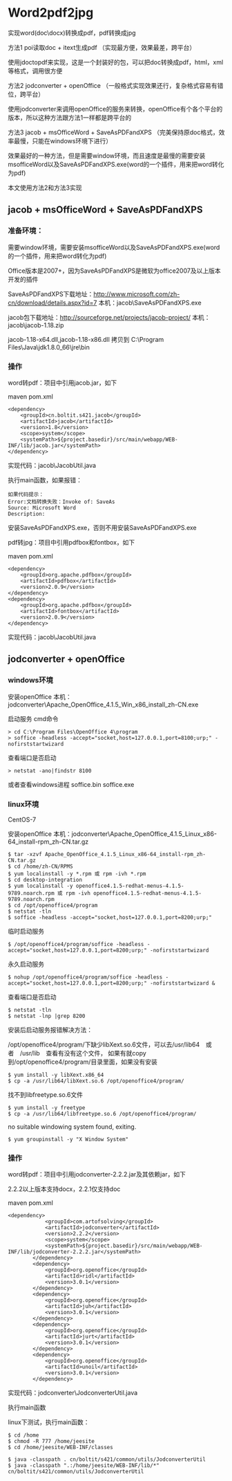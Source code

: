# Word2pdf2jpg

实现word(doc\docx)转换成pdf，pdf转换成jpg

方法1 poi读取doc + itext生成pdf （实现最方便，效果最差，跨平台）

使用jdoctopdf来实现，这是一个封装好的包，可以把doc转换成pdf，html，xml等格式，调用很方便

方法2 jodconverter + openOffice （一般格式实现效果还行，复杂格式容易有错位，跨平台）

使用jodconverter来调用openOffice的服务来转换，openOffice有个各个平台的版本，所以这种方法跟方法1一样都是跨平台的

方法3 jacob + msOfficeWord + SaveAsPDFandXPS （完美保持原doc格式，效率最慢，只能在windows环境下进行）

效果最好的一种方法，但是需要window环境，而且速度是最慢的需要安装msofficeWord以及SaveAsPDFandXPS.exe(word的一个插件，用来把word转化为pdf)

本文使用方法2和方法3实现

## jacob + msOfficeWord + SaveAsPDFandXPS

### 准备环境：

需要window环境，需要安装msofficeWord以及SaveAsPDFandXPS.exe(word的一个插件，用来把word转化为pdf)

Office版本是2007+，因为SaveAsPDFandXPS是微软为office2007及以上版本开发的插件

SaveAsPDFandXPS下载地址：http://www.microsoft.com/zh-cn/download/details.aspx?id=7 本机：jacob\SaveAsPDFandXPS.exe

jacob包下载地址：http://sourceforge.net/projects/jacob-project/ 本机：jacob\jacob-1.18.zip

jacob-1.18-x64.dll,jacob-1.18-x86.dll 拷贝到 C:\Program Files\Java\jdk1.8.0_66\jre\bin

### 操作

word转pdf：项目中引用jacob.jar，如下

maven pom.xml
```
<dependency>
    <groupId>cn.boltit.s421.jacob</groupId>
    <artifactId>jacob</artifactId>
    <version>1.8</version>
    <scope>system</scope>
    <systemPath>${project.basedir}/src/main/webapp/WEB-INF/lib/jacob.jar</systemPath>
</dependency>
```

实现代码：jacob\JacobUtil.java

执行main函数，如果报错：
```
如果代码提示：
Error:文档转换失败：Invoke of: SaveAs
Source: Microsoft Word
Description:
```
安装SaveAsPDFandXPS.exe，否则不用安装SaveAsPDFandXPS.exe

pdf转jpg：项目中引用pdfbox和fontbox，如下

maven pom.xml
```
<dependency>
    <groupId>org.apache.pdfbox</groupId>
    <artifactId>pdfbox</artifactId>
    <version>2.0.9</version>
</dependency>
<dependency>
    <groupId>org.apache.pdfbox</groupId>
    <artifactId>fontbox</artifactId>
    <version>2.0.9</version>
</dependency>
```

实现代码：jacob\JacobUtil.java

## jodconverter + openOffice

### windows环境

安装openOffice 本机：jodconverter\Apache_OpenOffice_4.1.5_Win_x86_install_zh-CN.exe

启动服务 cmd命令
```
> cd C:\Program Files\OpenOffice 4\program
> soffice -headless -accept="socket,host=127.0.0.1,port=8100;urp;" -nofirststartwizard
```

查看端口是否启动
```
> netstat -ano|findstr 8100
```
或者查看windows进程
soffice.bin
soffice.exe

### linux环境

CentOS-7

安装openOffice 本机：jodconverter\Apache_OpenOffice_4.1.5_Linux_x86-64_install-rpm_zh-CN.tar.gz

```
$ tar -xzvf Apache_OpenOffice_4.1.5_Linux_x86-64_install-rpm_zh-CN.tar.gz
$ cd /home/zh-CN/RPMS
$ yum localinstall -y *.rpm 或 rpm -ivh *.rpm
$ cd desktop-integration
$ yum localinstall -y openoffice4.1.5-redhat-menus-4.1.5-9789.noarch.rpm 或 rpm -ivh openoffice4.1.5-redhat-menus-4.1.5-9789.noarch.rpm
$ cd /opt/openoffice4/program
$ netstat -tln
$ soffice -headless -accept="socket,host=127.0.0.1,port=8200;urp;"
```

临时启动服务
```
$ /opt/openoffice4/program/soffice -headless -accept="socket,host=127.0.0.1,port=8200;urp;" -nofirststartwizard
```

永久启动服务
```
$ nohup /opt/openoffice4/program/soffice -headless -accept="socket,host=127.0.0.1,port=8200;urp;" -nofirststartwizard &
```

查看端口是否启动
```
$ netstat -tln
$ netstat -lnp |grep 8200
```

安装后启动服务报错解决方法：

/opt/openoffice4/program/下缺少libXext.so.6文件，可以去/usr/lib64　或者　/usr/lib　查看有没有这个文件，
如果有就copy到/opt/openoffice4/program/目录里面，如果没有安装
```
$ yum install -y libXext.x86_64
$ cp -a /usr/lib64/libXext.so.6 /opt/openoffice4/program/
```

找不到libfreetype.so.6文件
```
$ yum install -y freetype
$ cp -a /usr/lib64/libfreetype.so.6 /opt/openoffice4/program/
```

no suitable windowing system found, exiting.
```
$ yum groupinstall -y "X Window System"
```

### 操作

word转pdf：项目中引用jodconverter-2.2.2.jar及其依赖jar，如下

2.2.2以上版本支持docx，2.2.1仅支持doc

maven pom.xml
```
<dependency>
			<groupId>com.artofsolving</groupId>
			<artifactId>jodconverter</artifactId>
			<version>2.2.2</version>
			<scope>system</scope>
			<systemPath>${project.basedir}/src/main/webapp/WEB-INF/lib/jodconverter-2.2.2.jar</systemPath>
		</dependency>
		<dependency>
			<groupId>org.openoffice</groupId>
			<artifactId>ridl</artifactId>
			<version>3.0.1</version>
		</dependency>
		<dependency>
			<groupId>org.openoffice</groupId>
			<artifactId>juh</artifactId>
			<version>3.0.1</version>
		</dependency>
		<dependency>
			<groupId>org.openoffice</groupId>
			<artifactId>jurt</artifactId>
			<version>3.0.1</version>
		</dependency>
		<dependency>
			<groupId>org.openoffice</groupId>
			<artifactId>unoil</artifactId>
			<version>3.0.1</version>
		</dependency>
```

实现代码：jodconverter\JodconverterUtil.java

执行main函数

linux下测试，执行main函数：
```
$ cd /home
$ chmod -R 777 /home/jeesite
$ cd /home/jeesite/WEB-INF/classes

$ java -classpath . cn/boltit/s421/common/utils/JodconverterUtil
$ java -classpath ".:/home/jeesite/WEB-INF/lib/*" cn/boltit/s421/common/utils/JodconverterUtil
```
